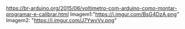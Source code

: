 https://br-arduino.org/2015/06/voltimetro-com-arduino-como-montar-programar-e-calibrar.html
Imagem1:"https://i.imgur.com/BsG4DzA.png"
Imagem2: "https://i.imgur.com/J7YwvVv.png"
